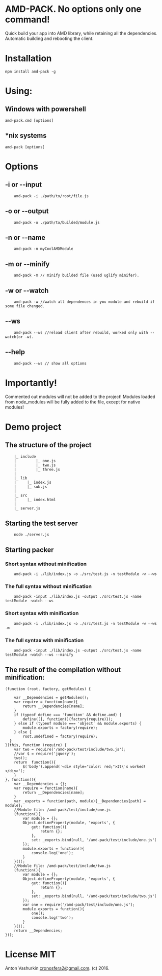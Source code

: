 # AMD-PACK. No options only one command!

Quick build your app into AMD library, while retaining all the dependencies. Automatic building and rebooting the client. 

# Installation
```
npm install amd-pack -g
```
# Using:

## Windows with powershell
```
amd-pack.cmd [options]
```
## *nix systems
```
amd-pack [options]
```
# Options

## -i or --input <path>
```
	amd-pack -i ./path/to/root/file.js
```
## -o or --output <path>
```
	amd-pack -o ./path/to/builded/module.js
```
## -n or --name <moduleName>
```
	amd-pack -n myCoolAMDModule
```
## -m or --minify
```
	amd-pack -m // minify builded file (used uglify minifer).		
```
## -w or --watch
```
	amd-pack -w //watch all dependences in you module and rebuild if some file chenged.
```
## --ws
```
	amd-pack --ws //reload client after rebuild, worked only with --watch(or -w).
```
## --help
```
	amd-pack --ws // show all options
```
# Importantly!

Commented out modules will not be added to the project!
Modules loaded from node_modules will be fully added to the file, except for native modules!

# Demo project

## The structure of the project

```
	|_ include
	|	      |_ one.js
	|		  |_ two.js
	|		  |_ three.js
	|		
	|_ lib
	|	  |_ index.js
	|	  |_ sub.js
	|
	|_ src
	|	  |_ index.html
	|
	|_ server.js
```

## Starting the test server
```
	node ./server.js
```
## Starting packer
	
### Short syntax without minification
```		
	amd-pack -i ./lib/index.js -o ./src/test.js -n testModule -w --ws
```
### The full syntax without minification
```
	amd-pack -input ./lib/index.js -output ./src/test.js -name testModule -watch --ws
```
### Short syntax with minification
```		
	amd-pack -i ./lib/index.js -o ./src/test.js -n testModule -w --ws -m
```
### The full syntax with minification
```
	amd-pack -input ./lib/index.js -output ./src/test.js -name testModule -watch --ws --minify
```
## The result of the compilation without minification:
```
(function (root, factory, getModules) {
	
	var __Dependencies = getModules();
	var require = function(name){
		return __Dependencies[name];
	}
    if (typeof define === 'function' && define.amd) {
        define([], function(){factory(require)});
    } else if (typeof module === 'object' && module.exports) {
        module.exports = factory(require);
    } else {
        root.undefined = factory(require);
  }
}(this, function (require) {
	var two = require('/amd-pack/test/include/two.js');
	//var $ = require('jquery');
	two();
	return  function(){
		$('body').append('<div style="color: red;">It\'s worked!</div>');
	}
}, function(){
	var __Dependencies = {};
	var require = function(name){
		return __Dependencies[name];
	}
	var _exports = function(path, module){__Dependencies[path] = module};
	//Module file: /amd-pack/test/include/one.js
	(function(){
		var module = {};
		Object.defineProperty(module, 'exports', {
			get: function(){
				return {};
			},
			set: _exports.bind(null, '/amd-pack/test/include/one.js')
		});
		module.exports = function(){
			console.log('one');
		}
	}());
	//Module file: /amd-pack/test/include/two.js
	(function(){
		var module = {};
		Object.defineProperty(module, 'exports', {
			get: function(){
				return {};
			},
			set: _exports.bind(null, '/amd-pack/test/include/two.js')
		});
		var one = require('/amd-pack/test/include/one.js');
		module.exports = function(){
			one();
			console.log('two');
		}
	}());
	return __Dependencies;
}));
```

# License MIT 
Anton Vashurkin <cronosfera2@gmail.com>. (c) 2016.